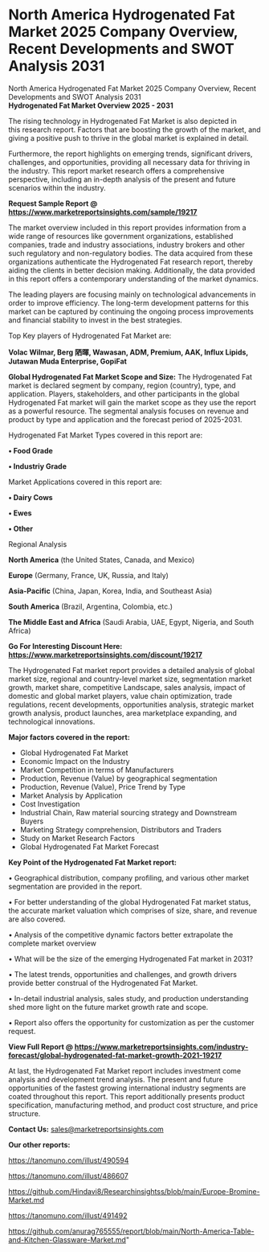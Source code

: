 # North America Hydrogenated Fat Market 2025 Company Overview, Recent Developments and SWOT Analysis 2031
 North America Hydrogenated Fat Market 2025 Company Overview, Recent Developments and SWOT Analysis 2031  
<Strong> Hydrogenated Fat Market Overview 2025 - 2031</strong>

The rising technology in Hydrogenated Fat Market is also depicted in this research report. Factors that are boosting the growth of the market, and giving a positive push to thrive in the global market is explained in detail.

Furthermore, the report highlights on emerging trends, significant drivers, challenges, and opportunities, providing all necessary data for thriving in the industry. This report market research offers a comprehensive perspective, including an in-depth analysis of the present and future scenarios within the industry.

<strong>Request Sample Report @ <a href=https://www.marketreportsinsights.com/sample/19217>https://www.marketreportsinsights.com/sample/19217</a></strong>

The market overview included in this report provides information from a wide range of resources like government organizations, established companies, trade and industry associations, industry brokers and other such regulatory and non-regulatory bodies. The data acquired from these organizations authenticate the Hydrogenated Fat research report, thereby aiding the clients in better decision making. Additionally, the data provided in this report offers a contemporary understanding of the market dynamics.

The leading players are focusing mainly on technological advancements in order to improve efficiency. The long-term development patterns for this market can be captured by continuing the ongoing process improvements and financial stability to invest in the best strategies.

Top Key players of Hydrogenated Fat Market are:

<strong>Volac Wilmar, Berg 䧈暉, Wawasan, ADM, Premium, AAK, Influx Lipids, Jutawan Muda Enterprise, GopiFat</strong>

<strong><b>Global Hydrogenated Fat Market Scope and Size:</b></strong>
The Hydrogenated Fat market is declared segment by company, region (country), type, and application. Players, stakeholders, and other participants in the global Hydrogenated Fat market will gain the market scope as they use the report as a powerful resource. The segmental analysis focuses on revenue and product by type and application and the forecast period of 2025-2031.

Hydrogenated Fat Market Types covered in this report are:

<strong>• Food Grade

• Industriy Grade</strong>

Market Applications covered in this report are:

<strong>• Dairy Cows

• Ewes

• Other</strong> 

Regional Analysis

<strong>North America</strong> (the United States, Canada, and Mexico)

<strong>Europe</strong> (Germany, France, UK, Russia, and Italy)

<strong>Asia-Pacific</strong> (China, Japan, Korea, India, and Southeast Asia)

<strong>South America</strong> (Brazil, Argentina, Colombia, etc.)

<strong>The Middle East and Africa</strong> (Saudi Arabia, UAE, Egypt, Nigeria, and South Africa)

<strong>Go For Interesting Discount Here: <a href=https://www.marketreportsinsights.com/discount/19217>https://www.marketreportsinsights.com/discount/19217</a></strong>

The Hydrogenated Fat market report provides a detailed analysis of global market size, regional and country-level market size, segmentation market growth, market share, competitive Landscape, sales analysis, impact of domestic and global market players, value chain optimization, trade regulations, recent developments, opportunities analysis, strategic market growth analysis, product launches, area marketplace expanding, and technological innovations.

<strong><b>Major factors covered in the report:</b></strong>
<ul>
  <li>Global Hydrogenated Fat Market </li>
  <li>Economic Impact on the Industry</li>
  <li>Market Competition in terms of Manufacturers</li>
  <li>Production, Revenue (Value) by geographical segmentation</li>
  <li>Production, Revenue (Value), Price Trend by Type</li>
  <li>Market Analysis by Application</li>
  <li>Cost Investigation</li>
  <li>Industrial Chain, Raw material sourcing strategy and Downstream Buyers</li>
  <li>Marketing Strategy comprehension, Distributors and Traders</li>
  <li>Study on Market Research Factors</li>
  <li>Global Hydrogenated Fat Market Forecast</li>
</ul>

<strong><b>Key Point of the Hydrogenated Fat Market report:</b></strong>

• Geographical distribution, company profiling, and various other market segmentation are provided in the report.

• For better understanding of the global Hydrogenated Fat market status, the accurate market valuation which comprises of size, share, and revenue are also covered.

• Analysis of the competitive dynamic factors better extrapolate the complete market overview

• What will be the size of the emerging Hydrogenated Fat market in 2031?

• The latest trends, opportunities and challenges, and growth drivers provide better construal of the Hydrogenated Fat Market.

• In-detail industrial analysis, sales study, and production understanding shed more light on the future market growth rate and scope.

• Report also offers the opportunity for customization as per the customer request.

<strong><b>View Full Report @ <a href=https://www.marketreportsinsights.com/industry-forecast/global-hydrogenated-fat-market-growth-2021-19217>https://www.marketreportsinsights.com/industry-forecast/global-hydrogenated-fat-market-growth-2021-19217</a></b></strong>


At last, the Hydrogenated Fat Market report includes investment come analysis and development trend analysis. The present and future opportunities of the fastest growing international industry segments are coated throughout this report. This report additionally presents product specification, manufacturing method, and product cost structure, and price structure.

<strong>Contact Us:</strong>
sales@marketreportsinsights.com

<strong>Our other reports:</strong>

<a href=https://tanomuno.com/illust/490594>https://tanomuno.com/illust/490594</a>

<a href=https://tanomuno.com/illust/486607>https://tanomuno.com/illust/486607</a>

<a href=https://github.com/Hindavi8/Researchinsightss/blob/main/Europe-Bromine-Market.md>https://github.com/Hindavi8/Researchinsightss/blob/main/Europe-Bromine-Market.md</a>

<a href=https://tanomuno.com/illust/491492>https://tanomuno.com/illust/491492</a>

<a href=https://github.com/anurag765555/report/blob/main/North-America-Table-and-Kitchen-Glassware-Market.md>https://github.com/anurag765555/report/blob/main/North-America-Table-and-Kitchen-Glassware-Market.md</a>"
